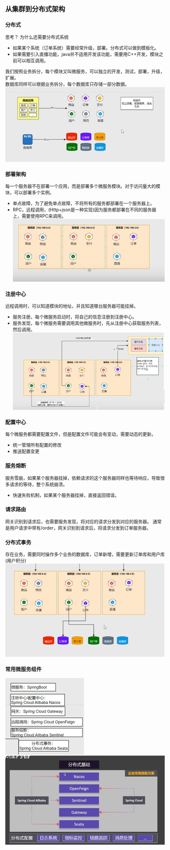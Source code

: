 ## 从集群到分布式架构

### 分布式
思考？ 为什么还需要分布式系统
- 如果某个系统（订单系统）需要经常升级，部署。分布式可以做到模板化。
- 如果需要引入直播功能，java并不适用开发该功能，需要用C++开发，模块之前可以相互调用。

我们按照业务拆分，每个模块又叫微服务，可以独立的开发，测试，部署，升级，扩展。  
数据库同样可以根据业务拆分，每个数据库只存储一部分数据。
![](./images/cloud-02-01.png)


### 部署架构
每一个服务器不在部署一个应用，而是部署多个微服务模块。对于访问量大的模块，可以部署多个实例。
- 单点故障，为了避免单点故障，不将所有的服务都部署在一个服务器上。
- RPC，远程调用，(Http+json是一种实现)因为服务都部署在不同的服务器上，需要使用RPC来调用。
![](./images/cloud-02-02.png)

### 注册中心
远程调用时，可以知道模块的地址，并且知道哪台服务器可能挂掉。
- 服务注册，每个微服务启动时，将自己的信息注册到注册中心。
- 服务发现，每个微服务需要调用其他微服务时，先从注册中心获取服务列表，然后调用。
![](./images/cloud-02-03.png)

### 配置中心
每个微服务都需要配置文件，但是配置文件可能会有变动，需要动态的更新。
- 统一管理所有配置的修改
- 推送配置变更

### 服务熔断
服务雪崩，如果某个服务器挂掉，依赖请求的这个服务器同样也等待响应，导致很多请求的等待，整个系统崩溃。
- 快速失败机制，如果某个服务器挂掉，直接返回错误。


### 请求路由
网关识别到请求后，也需要服务发现，将对应的请求分发到对应的服务器。
通常是用户请求中带有/order，网关识别到请求后，将请求分发到订单服务器。

### 分布式事务
存在业务，需要同时操作多个业务的数据库，订单新增，需要更新订单库和用户库(用户积分)
![](./images/cloud-02-04.png)

### 常用微服务组件
![](./images/cloud-02-05.png)
![](./images/cloud-02-06.png)